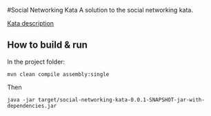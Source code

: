 #Social Networking Kata
A solution to the social networking kata.

[Kata description](https://github.com/xpeppers/social_networking_kata)

## How to build & run
In the project folder:

```
mvn clean compile assembly:single
```

Then

```
java -jar target/social-networking-kata-0.0.1-SNAPSHOT-jar-with-dependencies.jar
```